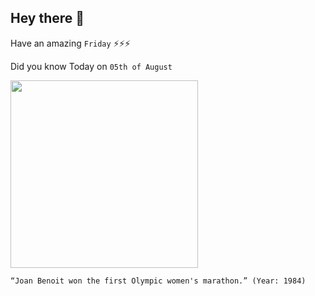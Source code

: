 ## Hey there 👋
Have an amazing `Friday` ⚡⚡⚡

Did you know Today on `05th of August`
 
 [<img src="https://bloximages.chicago2.vip.townnews.com/napavalleyregister.com/content/tncms/assets/v3/editorial/f/55/f55e9797-9de3-5888-a0c4-0e41b84efd23/5a9c8d72d1ed0.image.jpg?resize=1200%2C1044" width="300" />](https://en.wikipedia.org/wiki/Joan_Benoit) 
 ```
“Joan Benoit won the first Olympic women's marathon.” (Year: 1984)
```
